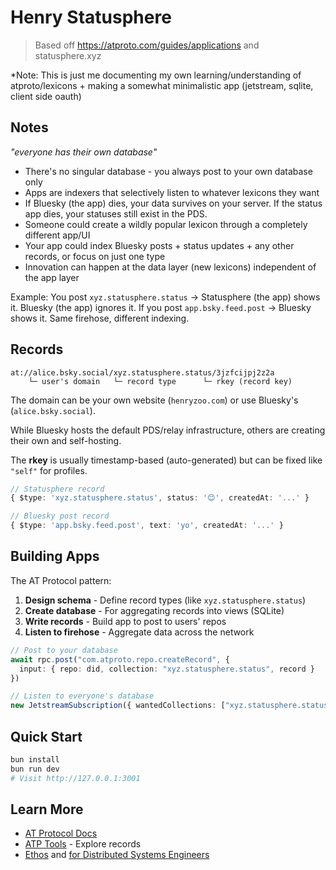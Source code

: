 # Henry Statusphere

> Based off https://atproto.com/guides/applications and statusphere.xyz

*Note: This is just me documenting my own learning/understanding of atproto/lexicons + making a somewhat minimalistic app (jetstream, sqlite, client side oauth)

## Notes

*"everyone has their own database"*

- There's no singular database - you always post to your own database only
- Apps are indexers that selectively listen to whatever lexicons they want
- If Bluesky (the app) dies, your data survives on your server. If the status app dies, your statuses still exist in the PDS.
- Someone could create a wildly popular lexicon through a completely different app/UI
- Your app could index Bluesky posts + status updates + any other records, or focus on just one type
- Innovation can happen at the data layer (new lexicons) independent of the app layer

Example: You post `xyz.statusphere.status` → Statusphere (the app) shows it. Bluesky (the app) ignores it. If you post `app.bsky.feed.post` → Bluesky shows it. Same firehose, different indexing.

## Records

```
at://alice.bsky.social/xyz.statusphere.status/3jzfcijpj2z2a
    └─ user's domain   └─ record type      └─ rkey (record key)
```

The domain can be your own website (`henryzoo.com`) or use Bluesky's (`alice.bsky.social`). 

While Bluesky hosts the default PDS/relay infrastructure, others are creating their own and self-hosting.

The **rkey** is usually timestamp-based (auto-generated) but can be fixed like `"self"` for profiles.

```typescript
// Statusphere record
{ $type: 'xyz.statusphere.status', status: '😊', createdAt: '...' }

// Bluesky post record  
{ $type: 'app.bsky.feed.post', text: 'yo', createdAt: '...' }
```

## Building Apps

The AT Protocol pattern:

1. **Design schema** - Define record types (like `xyz.statusphere.status`)
2. **Create database** - For aggregating records into views (SQLite)
3. **Write records** - Build app to post to users' repos
4. **Listen to firehose** - Aggregate data across the network

```typescript
// Post to your database
await rpc.post("com.atproto.repo.createRecord", {
  input: { repo: did, collection: "xyz.statusphere.status", record }
})

// Listen to everyone's database
new JetstreamSubscription({ wantedCollections: ["xyz.statusphere.status"] })
```

## Quick Start

```bash
bun install
bun run dev
# Visit http://127.0.0.1:3001
```

## Learn More

- [AT Protocol Docs](https://atproto.com)
- [ATP Tools](https://atp.tools) - Explore records
- [Ethos](https://atproto.com/articles/atproto-ethos) and [for Distributed Systems Engineers](https://atproto.com/articles/atproto-for-distsys-engineers)